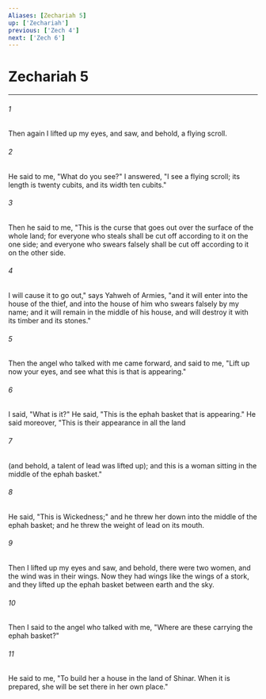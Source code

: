 ```yaml
---
Aliases: [Zechariah 5]
up: ['Zechariah']
previous: ['Zech 4']
next: ['Zech 6']
---
```

# Zechariah 5
***





###### 1 

Then again I lifted up my eyes, and saw, and behold, a flying scroll. 



###### 2 

He said to me, "What do you see?" I answered, "I see a flying scroll; its length is twenty cubits, and its width ten cubits." 



###### 3 

Then he said to me, "This is the curse that goes out over the surface of the whole land; for everyone who steals shall be cut off according to it on the one side; and everyone who swears falsely shall be cut off according to it on the other side. 



###### 4 

I will cause it to go out," says Yahweh of Armies, "and it will enter into the house of the thief, and into the house of him who swears falsely by my name; and it will remain in the middle of his house, and will destroy it with its timber and its stones." 



###### 5 

Then the angel who talked with me came forward, and said to me, "Lift up now your eyes, and see what this is that is appearing." 



###### 6 

I said, "What is it?" He said, "This is the ephah basket that is appearing." He said moreover, "This is their appearance in all the land 



###### 7 

(and behold, a talent of lead was lifted up); and this is a woman sitting in the middle of the ephah basket." 



###### 8 

He said, "This is Wickedness;" and he threw her down into the middle of the ephah basket; and he threw the weight of lead on its mouth. 



###### 9 

Then I lifted up my eyes and saw, and behold, there were two women, and the wind was in their wings. Now they had wings like the wings of a stork, and they lifted up the ephah basket between earth and the sky. 



###### 10 

Then I said to the angel who talked with me, "Where are these carrying the ephah basket?" 



###### 11 

He said to me, "To build her a house in the land of Shinar. When it is prepared, she will be set there in her own place."
